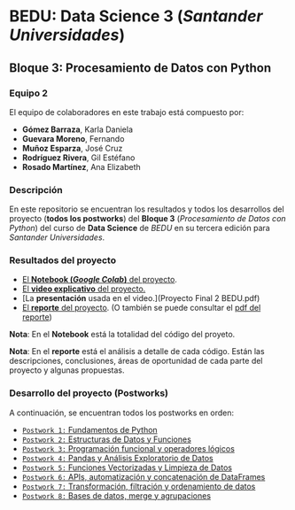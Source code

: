 # BEDU: Data Science 3 (_Santander Universidades_)
## Bloque 3: Procesamiento de Datos con Python



### Equipo 2
El equipo de colaboradores en este trabajo está compuesto por:
- __Gómez Barraza__, Karla Daniela
- __Guevara Moreno__, Fernando
- __Muñoz Esparza__, José Cruz
- __Rodríguez Rivera__, Gil Estéfano
- __Rosado Martínez__, Ana Elizabeth


### Descripción
En este repositorio se encuentran los resultados y todos los desarrollos del proyecto (__todos los postworks__) del __Bloque 3__ (_Procesamiento de Datos con Python_) del curso de __Data Science__ de _BEDU_ en su tercera edición para _Santander Universidades_.

### Resultados del proyecto
- [El __Notebook (_Google Colab_)__ del proyecto](https://colab.research.google.com/drive/13T6rYJlOyld0x1NB_0-TiGYD4QEANFJn?usp=sharing).
- [El __video explicativo__ del proyecto.](https://drive.google.com/file/d/1u5v35mzrovqxBTiWyhJgVyRw-dfvZ0dX/view?usp=sharing)
- [La __presentación__ usada en el video.](Proyecto Final 2 BEDU.pdf)
- [El __reporte__ del proyecto](https://www.overleaf.com/read/vchnjxnghbsp). (O también se puede consultar el [pdf del reporte](https://github.com/gilesitorr/DataScience3_Bloque3/blob/4387db46e7a34b72597b02dd0c84f896a43684e7/DS3_Bloque3_Python.pdf))

__Nota__: En el __Notebook__ está la totalidad del código del proyeto.

__Nota__: En el __reporte__ está el análisis a detalle de cada código. Están las descripciones, conclusiones, áreas de oportunidad de cada parte del proyecto y algunas propuestas.

### Desarrollo del proyecto (Postworks)
A continuación, se encuentran todos los postworks en orden:
 - [`Postwork 1:` Fundamentos de Python ](Postwork_1/Readme.md) 
 - [`Postwork 2:` Estructuras de Datos y Funciones ](Postwork_2/Readme.md) 
 - [`Postwork 3:` Programación funcional y operadores lógicos](Postwork_3/Readme.md)
 - [`Postwork 4:` Pandas y Análisis Exploratorio de Datos](Postwork_4/Readme.ipynb) 
 - [`Postwork 5:` Funciones Vectorizadas y Limpieza de Datos](Postwork_5/Readme.ipynb) 
 - [`Postwork 6:` APIs, automatización y concatenación de DataFrames](Postwork_6/Readme.ipynb)
 - [`Postwork 7:` Transformación, filtración y ordenamiento de datos](Postwork_7/Readme.md) 
 - [`Postwork 8:` Bases de datos, merge y agrupaciones](Postwork_8/Readme.md)
